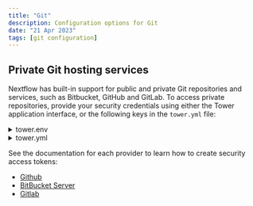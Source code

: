 ```yaml
---
title: "Git"
description: Configuration options for Git
date: "21 Apr 2023"
tags: [git configuration]
---
```


## Private Git hosting services

Nextflow has built-in support for public and private Git repositories and services, such as Bitbucket, GitHub and GitLab. To access private repositories, provide your security credentials using either the Tower application interface, or the following keys in the `tower.yml` file:

<details>
  <summary>tower.env</summary>

```env

TOWER_SCM_PROVIDERS_GITHUB_USER=<YOUR GITHUB USER NAME>
TOWER_SCM_PROVIDERS_GITHUB_PASSWORD=<YOUR GITHUB ACCESS TOKEN OR PASSWORD>
TOWER_SCM_PROVIDERS_GITLAB_USER=<YOUR GITLAB USER NAME>
TOWER_SCM_PROVIDERS_GITLAB_PASSWORD=<YOUR GITLAB PASSWORD>
TOWER_SCM_PROVIDERS_GITLAB_TOKEN=<YOUR GITLAB TOKEN>
TOWER_SCM_PROVIDERS_BITBUCKET_USER=<YOUR BITBUCKET USER NAME>
TOWER_SCM_PROVIDERS_BITBUCKET_PASSWORD=<YOUR BITBUCKET TOKEN OR PASSWORD>

```

</details>

<details>
  <summary>tower.yml</summary>

```yaml
tower:
  scm:
    providers:
      github:
        user: <YOUR GITHUB USER NAME>
        password: <YOUR GITHUB ACCESS TOKEN OR PASSWORD>
      gitlab:
        user: <YOUR GITLAB USER NAME>
        password: <YOUR GITLAB PASSWORD>
        token: <YOUR GITLAB TOKEN>
      bitbucket:
        user: <YOUR BITBUCKET USER NAME>
        password: <YOUR BITBUCKET TOKEN OR PASSWORD>
```

</details>

See the documentation for each provider to learn how to create security access tokens:

- [Github](https://help.github.com/en/github/authenticating-to-github/creating-a-personal-access-token-for-the-command-line)
- [BitBucket Server](https://confluence.atlassian.com/bitbucketserver/personal-access-tokens-939515499.html)
- [Gitlab](https://gitlab.com/profile/personal_access_tokens)
